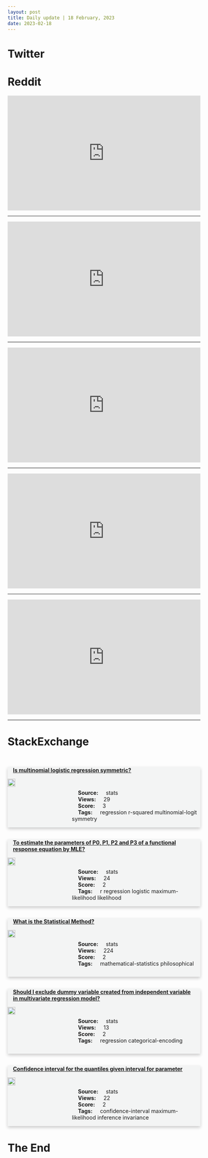 ```yaml
---
layout: post
title: Daily update | 18 February, 2023
date: 2023-02-18
---
```


<script async src="https://platform.twitter.com/widgets.js" charset="utf-8"></script>


<script src='https://storage.ko-fi.com/cdn/scripts/overlay-widget.js'></script>
<script>
  kofiWidgetOverlay.draw('themldojo', {
    'type': 'floating-chat',
    'floating-chat.donateButton.text': 'Support me',
    'floating-chat.donateButton.background-color': '#f45d22',
    'floating-chat.donateButton.text-color': '#fff'
  });
</script>

# Twitter 

<blockquote class="twitter-tweet"><a href="https://twitter.com/svpino/status/1626567157558702085"></a></blockquote>

<blockquote class="twitter-tweet"><a href="https://twitter.com/Roblox_RTC/status/1626669971785801728"></a></blockquote>

<blockquote class="twitter-tweet"><a href="https://twitter.com/avisualgame/status/1626570083773325313"></a></blockquote>

<blockquote class="twitter-tweet"><a href="https://twitter.com/NatetheLawyer/status/1626652303481573402"></a></blockquote>

<blockquote class="twitter-tweet"><a href="https://twitter.com/TheInsiderPaper/status/1626605796988530688"></a></blockquote>

<blockquote class="twitter-tweet"><a href="https://twitter.com/ylecun/status/1626614514379522048"></a></blockquote>

<blockquote class="twitter-tweet"><a href="https://twitter.com/ylecun/status/1626594715721437187"></a></blockquote>

<blockquote class="twitter-tweet"><a href="https://twitter.com/ylecun/status/1626591210348642305"></a></blockquote>

<blockquote class="twitter-tweet"><a href="https://twitter.com/ylecun/status/1626596185464246272"></a></blockquote>

<blockquote class="twitter-tweet"><a href="https://twitter.com/ylecun/status/1626593254069395456"></a></blockquote>

# Reddit 

<iframe id="reddit-embed" src="https://www.redditmedia.com/r/MachineLearning/comments/114hphp/n_google_is_increasing_the_price_of_every_colab?ref_source=embed&amp;ref=share&amp;embed=true" sandbox="allow-scripts allow-same-origin allow-popups" style="border: none;" height="300" width="100%" scrolling="yes"></iframe>
<hr style="width:100%;text-align:left;margin-left:0">
<iframe id="reddit-embed" src="https://www.redditmedia.com/r/datascience/comments/114ews9/europe_data_salary_benchmark_2023?ref_source=embed&amp;ref=share&amp;embed=true" sandbox="allow-scripts allow-same-origin allow-popups" style="border: none;" height="300" width="100%" scrolling="yes"></iframe>
<hr style="width:100%;text-align:left;margin-left:0">
<iframe id="reddit-embed" src="https://www.redditmedia.com/r/MachineLearning/comments/114d166/discussion_time_series_methods_comparisons?ref_source=embed&amp;ref=share&amp;embed=true" sandbox="allow-scripts allow-same-origin allow-popups" style="border: none;" height="300" width="100%" scrolling="yes"></iframe>
<hr style="width:100%;text-align:left;margin-left:0">
<iframe id="reddit-embed" src="https://www.redditmedia.com/r/dataengineering/comments/114vyvz/snowflake_pushing_snowpark_really_hard?ref_source=embed&amp;ref=share&amp;embed=true" sandbox="allow-scripts allow-same-origin allow-popups" style="border: none;" height="300" width="100%" scrolling="yes"></iframe>
<hr style="width:100%;text-align:left;margin-left:0">
<iframe id="reddit-embed" src="https://www.redditmedia.com/r/MachineLearning/comments/114de9s/r_the_table_feature_transformation_library_release?ref_source=embed&amp;ref=share&amp;embed=true" sandbox="allow-scripts allow-same-origin allow-popups" style="border: none;" height="300" width="100%" scrolling="yes"></iframe>
<hr style="width:100%;text-align:left;margin-left:0">

<style>
.card {
box-shadow: 0 4px 8px 0 rgba(0,0,0,0.2);
transition: 0.3s;
width: 100%;
background-color: #F3F4F4;
}
p{
    margin-left:  3em;
    padding-top: 1em;
}
.part2{
    display: grid;
    grid-template-columns: 1fr 3fr;
}
h4{
    margin: 1em;
}

.card:hover {
box-shadow: 0 8px 16px 0 rgba(0,0,0,0.2);
}
b {
padding: 2px 16px;
}
</style>
  
# StackExchange 


  <br>
  <div class="card">
  <h4><a href='https://stats.stackexchange.com/questions/605746/is-multinomial-logistic-regression-symmetric'>Is multinomial logistic regression symmetric?</a></h4> 
  <div class="part2">
      <img src="https://cdn.sstatic.net/Sites/stats/Img/apple-touch-icon@2.png?v=344f57aa10cc" alt="Img missing!" style="width:40%">
      <p><b>Source:</b> stats<br><b>Views:</b> 29<br><b>Score:</b> 3<br><b>Tags:</b> <span class="badge badge-dark">regression</span> <span class="badge badge-dark">r-squared</span> <span class="badge badge-dark">multinomial-logit</span> <span class="badge badge-dark">symmetry</span></p> 
  </div>
  </div>
      
  <br>
  <div class="card">
  <h4><a href='https://stats.stackexchange.com/questions/605709/to-estimate-the-parameters-of-p0-p1-p2-and-p3-of-a-functional-response-equatio'>To estimate the parameters of P0, P1, P2 and P3 of a functional response equation by MLE?</a></h4> 
  <div class="part2">
      <img src="https://cdn.sstatic.net/Sites/stats/Img/apple-touch-icon@2.png?v=344f57aa10cc" alt="Img missing!" style="width:40%">
      <p><b>Source:</b> stats<br><b>Views:</b> 24<br><b>Score:</b> 2<br><b>Tags:</b> <span class="badge badge-dark">r</span> <span class="badge badge-dark">regression</span> <span class="badge badge-dark">logistic</span> <span class="badge badge-dark">maximum-likelihood</span> <span class="badge badge-dark">likelihood</span></p> 
  </div>
  </div>
      
  <br>
  <div class="card">
  <h4><a href='https://stats.stackexchange.com/questions/605730/what-is-the-statistical-method'>What is the Statistical Method?</a></h4> 
  <div class="part2">
      <img src="https://cdn.sstatic.net/Sites/stats/Img/apple-touch-icon@2.png?v=344f57aa10cc" alt="Img missing!" style="width:40%">
      <p><b>Source:</b> stats<br><b>Views:</b> 224<br><b>Score:</b> 2<br><b>Tags:</b> <span class="badge badge-dark">mathematical-statistics</span> <span class="badge badge-dark">philosophical</span></p> 
  </div>
  </div>
      
  <br>
  <div class="card">
  <h4><a href='https://stats.stackexchange.com/questions/605777/should-i-exclude-dummy-variable-created-from-independent-variable-in-multivariat'>Should I exclude dummy variable created from independent variable in multivariate regression model?</a></h4> 
  <div class="part2">
      <img src="https://cdn.sstatic.net/Sites/stats/Img/apple-touch-icon@2.png?v=344f57aa10cc" alt="Img missing!" style="width:40%">
      <p><b>Source:</b> stats<br><b>Views:</b> 13<br><b>Score:</b> 2<br><b>Tags:</b> <span class="badge badge-dark">regression</span> <span class="badge badge-dark">categorical-encoding</span></p> 
  </div>
  </div>
      
  <br>
  <div class="card">
  <h4><a href='https://stats.stackexchange.com/questions/605700/confidence-interval-for-the-quantiles-given-interval-for-parameter'>Confidence interval for the quantiles given interval for parameter</a></h4> 
  <div class="part2">
      <img src="https://cdn.sstatic.net/Sites/stats/Img/apple-touch-icon@2.png?v=344f57aa10cc" alt="Img missing!" style="width:40%">
      <p><b>Source:</b> stats<br><b>Views:</b> 22<br><b>Score:</b> 2<br><b>Tags:</b> <span class="badge badge-dark">confidence-interval</span> <span class="badge badge-dark">maximum-likelihood</span> <span class="badge badge-dark">inference</span> <span class="badge badge-dark">invariance</span></p> 
  </div>
  </div>
      
# The End